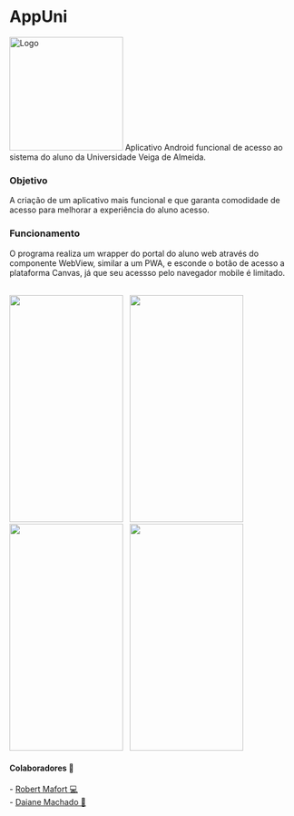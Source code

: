 # AppUni
<img src="https://user-images.githubusercontent.com/73988556/224574639-48197ec8-f4ef-42eb-9b19-ec8154521a6e.jpeg" alt="Logo" width="200" height="200">
Aplicativo Android funcional de acesso ao sistema do aluno da Universidade Veiga de Almeida.

<h3> Objetivo </h3>
A criação de um aplicativo mais funcional e que garanta comodidade de acesso para melhorar a experiência do aluno acesso. 

<h3> Funcionamento </h3>
O programa realiza um wrapper do portal do aluno web através do componente WebView, similar a um PWA, e esconde o botão de acesso a plataforma Canvas, já que seu acessso pelo navegador mobile é limitado.

</br>
</br>

<p float="left">
  <img src="https://github.com/JGMelon22/AppUni/assets/73988556/4b9d9176-60fb-4b35-af3b-714800e35563" width="200" height="400"/> <span>&nbsp;</span>
  <img src="https://github.com/JGMelon22/AppUni/assets/73988556/3572d2ff-ea8e-4ee4-a8d9-8991fcd681be" width="200" height="400"/>  <span>&nbsp;</span>
  <img src="https://github.com/JGMelon22/AppUni/assets/73988556/a807ba17-e68a-47ba-b866-bc80b112786e" data-canonical-src="https://gyazo.com/eb5c5741b6a9a16c692170a41a49c858.png" width="200" height="400"/> <span>&nbsp;</span>
  <img src="https://user-images.githubusercontent.com/73988556/227794320-6699be1a-aa2c-4a98-a248-1fb9e94d9efe.jpeg" width="200" height="400"/>
</p>

<h4> Colaboradores 👥</h4>
- <a href="https://github.com/rbrmafort">Robert Mafort 💻<a/>
</br>
- <a href="https://www.linkedin.com/in/daianemartins14/">Daiane Machado 🎨</a>
